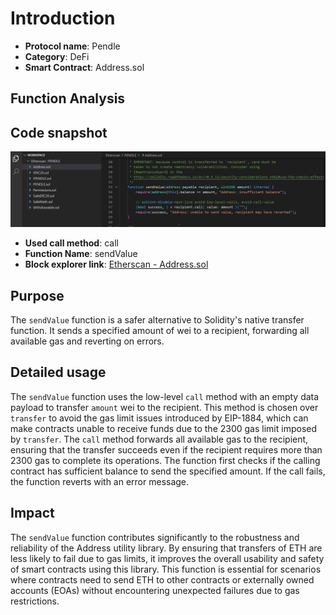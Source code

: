 # Introduction

- **Protocol name**: Pendle
- **Category**: DeFi
- **Smart Contract**: Address.sol

## Function Analysis

## Code snapshot
![Code](kip_snapshot.png)

- **Used call method**: call
- **Function Name**: sendValue
- **Block explorer link**: [Etherscan - Address.sol](https://etherscan.io/token/0x808507121b80c02388fad14726482e061b8da827#code)

## Purpose

The `sendValue` function is a safer alternative to Solidity's native transfer function. It sends a specified amount of wei to a recipient, forwarding all available gas and reverting on errors.

## Detailed usage

The `sendValue` function uses the low-level `call` method with an empty data payload to transfer `amount` wei to the recipient. This method is chosen over `transfer` to avoid the gas limit issues introduced by EIP-1884, which can make contracts unable to receive funds due to the 2300 gas limit imposed by `transfer`. The `call` method forwards all available gas to the recipient, ensuring that the transfer succeeds even if the recipient requires more than 2300 gas to complete its operations. The function first checks if the calling contract has sufficient balance to send the specified amount. If the call fails, the function reverts with an error message.

## Impact

The `sendValue` function contributes significantly to the robustness and reliability of the Address utility library. By ensuring that transfers of ETH are less likely to fail due to gas limits, it improves the overall usability and safety of smart contracts using this library. This function is essential for scenarios where contracts need to send ETH to other contracts or externally owned accounts (EOAs) without encountering unexpected failures due to gas restrictions.
